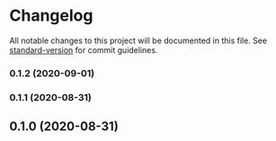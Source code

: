 # Changelog

All notable changes to this project will be documented in this file. See [standard-version](https://github.com/conventional-changelog/standard-version) for commit guidelines.

### 0.1.2 (2020-09-01)

### 0.1.1 (2020-08-31)

## 0.1.0 (2020-08-31)
